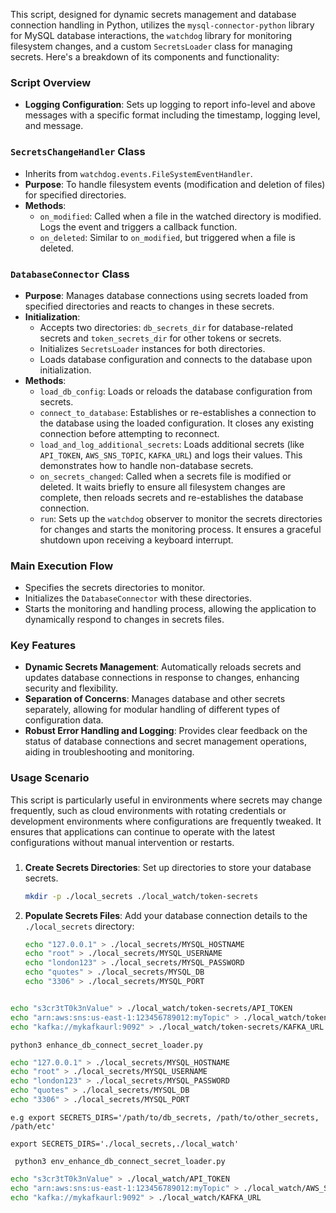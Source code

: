 This script, designed for dynamic secrets management and database connection handling in Python, utilizes the `mysql-connector-python` library for MySQL database interactions, the `watchdog` library for monitoring filesystem changes, and a custom `SecretsLoader` class for managing secrets. Here's a breakdown of its components and functionality:

### Script Overview

- **Logging Configuration**: Sets up logging to report info-level and above messages with a specific format including the timestamp, logging level, and message.

### `SecretsChangeHandler` Class
- Inherits from `watchdog.events.FileSystemEventHandler`.
- **Purpose**: To handle filesystem events (modification and deletion of files) for specified directories.
- **Methods**:
  - `on_modified`: Called when a file in the watched directory is modified. Logs the event and triggers a callback function.
  - `on_deleted`: Similar to `on_modified`, but triggered when a file is deleted.

### `DatabaseConnector` Class
- **Purpose**: Manages database connections using secrets loaded from specified directories and reacts to changes in these secrets.
- **Initialization**:
  - Accepts two directories: `db_secrets_dir` for database-related secrets and `token_secrets_dir` for other tokens or secrets.
  - Initializes `SecretsLoader` instances for both directories.
  - Loads database configuration and connects to the database upon initialization.
- **Methods**:
  - `load_db_config`: Loads or reloads the database configuration from secrets.
  - `connect_to_database`: Establishes or re-establishes a connection to the database using the loaded configuration. It closes any existing connection before attempting to reconnect.
  - `load_and_log_additional_secrets`: Loads additional secrets (like `API_TOKEN`, `AWS_SNS_TOPIC`, `KAFKA_URL`) and logs their values. This demonstrates how to handle non-database secrets.
  - `on_secrets_changed`: Called when a secrets file is modified or deleted. It waits briefly to ensure all filesystem changes are complete, then reloads secrets and re-establishes the database connection.
  - `run`: Sets up the `watchdog` observer to monitor the secrets directories for changes and starts the monitoring process. It ensures a graceful shutdown upon receiving a keyboard interrupt.

### Main Execution Flow
- Specifies the secrets directories to monitor.
- Initializes the `DatabaseConnector` with these directories.
- Starts the monitoring and handling process, allowing the application to dynamically respond to changes in secrets files.

### Key Features
- **Dynamic Secrets Management**: Automatically reloads secrets and updates database connections in response to changes, enhancing security and flexibility.
- **Separation of Concerns**: Manages database and other secrets separately, allowing for modular handling of different types of configuration data.
- **Robust Error Handling and Logging**: Provides clear feedback on the status of database connections and secret management operations, aiding in troubleshooting and monitoring.

### Usage Scenario
This script is particularly useful in environments where secrets may change frequently, such as cloud environments with rotating credentials or development environments where configurations are frequently tweaked. It ensures that applications can continue to operate with the latest configurations without manual intervention or restarts.

###

1. **Create Secrets Directories**: Set up directories to store your database secrets.

    ```bash
    mkdir -p ./local_secrets ./local_watch/token-secrets
    ```

2. **Populate Secrets Files**: Add your database connection details to the `./local_secrets` directory:

    ```bash
    echo "127.0.0.1" > ./local_secrets/MYSQL_HOSTNAME
    echo "root" > ./local_secrets/MYSQL_USERNAME
    echo "london123" > ./local_secrets/MYSQL_PASSWORD
    echo "quotes" > ./local_secrets/MYSQL_DB
    echo "3306" > ./local_secrets/MYSQL_PORT
    ```

```bash

echo "s3cr3tT0k3nValue" > ./local_watch/token-secrets/API_TOKEN
echo "arn:aws:sns:us-east-1:123456789012:myTopic" > ./local_watch/token-secrets/AWS_SNS_TOPIC
echo "kafka://mykafkaurl:9092" > ./local_watch/token-secrets/KAFKA_URL

```

`` python3 enhance_db_connect_secret_loader.py ``


```bash
echo "127.0.0.1" > ./local_secrets/MYSQL_HOSTNAME
echo "root" > ./local_secrets/MYSQL_USERNAME
echo "london123" > ./local_secrets/MYSQL_PASSWORD
echo "quotes" > ./local_secrets/MYSQL_DB
echo "3306" > ./local_secrets/MYSQL_PORT

```

`` e.g export SECRETS_DIRS='/path/to/db_secrets, /path/to/other_secrets, /path/etc' ``

`` export SECRETS_DIRS='./local_secrets,./local_watch' ``

`` python3 env_enhance_db_connect_secret_loader.py`` 

```bash
echo "s3cr3tT0k3nValue" > ./local_watch/API_TOKEN
echo "arn:aws:sns:us-east-1:123456789012:myTopic" > ./local_watch/AWS_SNS_TOPIC
echo "kafka://mykafkaurl:9092" > ./local_watch/KAFKA_URL

```